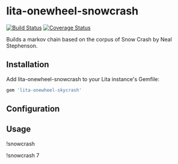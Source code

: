# lita-onewheel-snowcrash

[![Build Status](https://travis-ci.org/onewheelskyward/lita-onewheel-snowcrash.png?branch=master)](https://travis-ci.org/onewheelskyward/lita-onewheel-snowcrash)
[![Coverage Status](https://coveralls.io/repos/onewheelskyward/lita-onewheel-snowcrash/badge.png)](https://coveralls.io/r/onewheelskyward/lita-onewheel-snowcrash)

Builds a markov chain based on the corpus of Snow Crash by Neal Stephenson.

## Installation

Add lita-onewheel-snowcrash to your Lita instance's Gemfile:

``` ruby
gem 'lita-onewheel-skycrash'
```

## Configuration


## Usage

!snowcrash

!snowcrash 7
